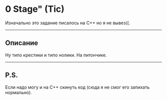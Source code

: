 # 0 Stage" (Tic)
Изначально это задание писалось на С++ но я не вывез((.

---

## Описание
Ну типо крестики и типо нолики. На питончике.

---

## P.S.
Если надо могу и на С++ скинуть код (сюда я не смог его запихать нормально).
